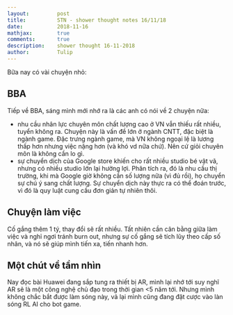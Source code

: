```yaml
---
layout:         post
title:          STN - shower thought notes 16/11/18
date:           2018-11-16
mathjax:        true
comments:       true
description:    shower thought 16-11-2018
author:         Tulip
---
```


Bữa nay có vài chuyện nhỏ:

## BBA

Tiếp về BBA, sáng mình mới nhớ ra là các anh có nói về 2 chuyện nữa:
+ nhu cầu nhân lực chuyên môn chất lượng cao ở VN vẫn thiếu rất nhiều, tuyển không ra. Chuyện này là vấn đề lớn ở ngành CNTT, đặc biệt là ngành game. Đặc trưng ngành game, mà VN không ngoại lệ là lương thấp hơn nhưng việc nặng hơn (và khó vd nữa chứ). Nên cứ giỏi chuyên môn là không cần lo gì.
+ sự chuyển dịch của Google store khiến cho rất nhiều studio bé vật vã, nhưng có nhiều studio lớn lại hưởng lợi. Phân tích ra, đó là nhu cầu thị trường, khi mà Google giờ không cần số lượng nữa (vì đủ rồi), họ chuyển sự chú ý sang chất lượng. Sự chuyển dịch này thực ra có thể đoán trước, vì đó là quy luật cung cầu đơn giản tự nhiên thôi.

## Chuyện làm việc

Cố gắng thêm 1 tý, thay đổi sẽ rất nhiều. Tất nhiên cần cân bằng giữa làm việc và nghỉ ngơi tránh burn out, nhưng sự cố gắng sẽ tích lũy theo cấp số nhân, và nó sẽ giúp mình tiến xa, tiến nhanh hơn.

## Một chút về tầm nhìn

Nay đọc bài Huawei đang sắp tung ra thiết bị AR, mình lại nhớ tới suy nghĩ AR sẽ là một công nghệ chủ đạo trong thời gian <5 năm tới. Nhưng mình không chắc bắt được làm sóng này, vả lại mình cũng đang đặt cược vào làn sóng RL AI cho bot game.